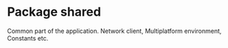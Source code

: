 # Package shared

Common part of the application. Network client, Multiplatform environment, Constants etc.
